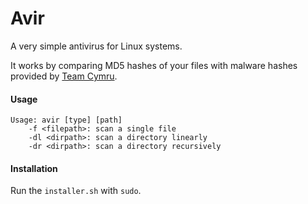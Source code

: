 # Avir

A very simple antivirus for Linux systems.

It works by comparing MD5 hashes of your files with malware hashes provided by [Team Cymru](team-cymru.com/mhr).

#### Usage

```
Usage: avir [type] [path]
    -f <filepath>: scan a single file
    -dl <dirpath>: scan a directory linearly
    -dr <dirpath>: scan a directory recursively
```

#### Installation

Run the `installer.sh` with `sudo`.